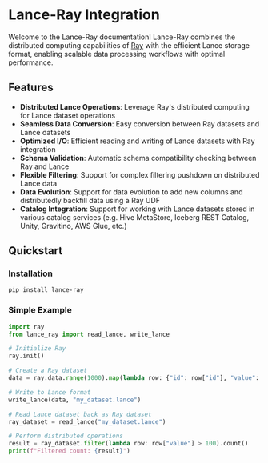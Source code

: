 # Lance-Ray Integration

Welcome to the Lance-Ray documentation! 
Lance-Ray combines the distributed computing capabilities of [Ray](https://ray.io/) 
with the efficient Lance storage format, 
enabling scalable data processing workflows with optimal performance.

## Features

- **Distributed Lance Operations**: Leverage Ray's distributed computing for Lance dataset operations
- **Seamless Data Conversion**: Easy conversion between Ray datasets and Lance datasets
- **Optimized I/O**: Efficient reading and writing of Lance datasets with Ray integration
- **Schema Validation**: Automatic schema compatibility checking between Ray and Lance
- **Flexible Filtering**: Support for complex filtering pushdown on distributed Lance data
- **Data Evolution**: Support for data evolution to add new columns and distributedly backfill data using a Ray UDF
- **Catalog Integration**: Support for working with Lance datasets stored in various catalog services (e.g. Hive MetaStore, Iceberg REST Catalog, Unity, Gravitino, AWS Glue, etc.)

## Quickstart

### Installation

```shell
pip install lance-ray
```

### Simple Example

```python
import ray
from lance_ray import read_lance, write_lance

# Initialize Ray
ray.init()

# Create a Ray dataset
data = ray.data.range(1000).map(lambda row: {"id": row["id"], "value": row["id"] * 2})

# Write to Lance format
write_lance(data, "my_dataset.lance")

# Read Lance dataset back as Ray dataset
ray_dataset = read_lance("my_dataset.lance")

# Perform distributed operations
result = ray_dataset.filter(lambda row: row["value"] > 100).count()
print(f"Filtered count: {result}")
```